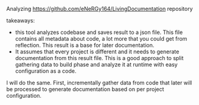 ﻿Analyzing https://github.com/eNeRGy164/LivingDocumentation repository

takeaways:
 - this tool analyzes codebase and saves result to a json file. This file contains all metadata about code, a lot more that you could get from reflection. This result is a base for later documentation. 
 - It assumes that every project is different and it needs to generate documentation from this result file. This is a good approach to split gathering data to build phase and analyze it at runtime with easy configuration as a code.

I will do the same. First, incrementally gather data from code that later will be processed to generate documentation based on per project configuration.